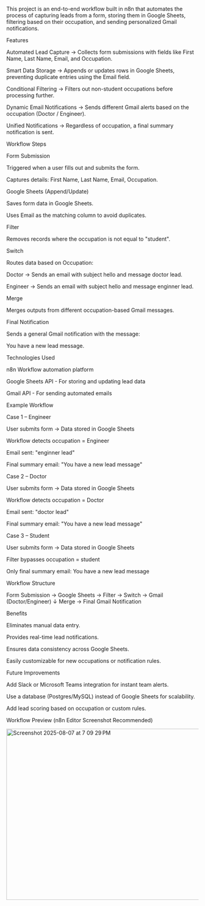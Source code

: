 This project is an end-to-end workflow built in n8n that automates the process of capturing leads from a form, storing them in Google Sheets, filtering based on their occupation, and sending personalized Gmail notifications.

Features

 Automated Lead Capture → Collects form submissions with fields like First Name, Last Name, Email, and Occupation.

 Smart Data Storage → Appends or updates rows in Google Sheets, preventing duplicate entries using the Email field.

 Conditional Filtering → Filters out non-student occupations before processing further.

 Dynamic Email Notifications → Sends different Gmail alerts based on the occupation (Doctor / Engineer).

 Unified Notifications → Regardless of occupation, a final summary notification is sent.

  Workflow Steps

Form Submission

Triggered when a user fills out and submits the form.

Captures details: First Name, Last Name, Email, Occupation.

 Google Sheets (Append/Update)

Saves form data in Google Sheets.

Uses Email as the matching column to avoid duplicates.

 Filter

Removes records where the occupation is not equal to "student".

 Switch

Routes data based on Occupation:

Doctor → Sends an email with subject hello and message doctor lead.

Engineer → Sends an email with subject hello and message enginner lead.

 Merge

Merges outputs from different occupation-based Gmail messages.

 Final Notification

Sends a general Gmail notification with the message:

You have a new lead message.

 Technologies Used

n8n
 Workflow automation platform

Google Sheets API - For storing and updating lead data

Gmail API - For sending automated emails

Example Workflow

Case 1 – Engineer

User submits form → Data stored in Google Sheets

Workflow detects occupation = Engineer

Email sent: "enginner lead"

Final summary email: "You have a new lead message"

Case 2 – Doctor

User submits form → Data stored in Google Sheets

Workflow detects occupation = Doctor

Email sent: "doctor lead"

Final summary email: "You have a new lead message"

Case 3 – Student

User submits form → Data stored in Google Sheets

Filter bypasses occupation = student

Only final summary email: You have a new lead message


Workflow Structure

Form Submission → Google Sheets → Filter → Switch → Gmail (Doctor/Engineer) 
                   ↓
                Merge → Final Gmail Notification

 Benefits

 Eliminates manual data entry.

 Provides real-time lead notifications.

 Ensures data consistency across Google Sheets.

 Easily customizable for new occupations or notification rules.


Future Improvements

Add Slack or Microsoft Teams integration for instant team alerts.

Use a database (Postgres/MySQL) instead of Google Sheets for scalability.

Add lead scoring based on occupation or custom rules.

Workflow Preview (n8n Editor Screenshot Recommended)

<img width="1228" height="447" alt="Screenshot 2025-08-07 at 7 09 29 PM" src="https://github.com/user-attachments/assets/7c47ea1b-21c3-41ce-9a04-c95a12097eb6" />
  
